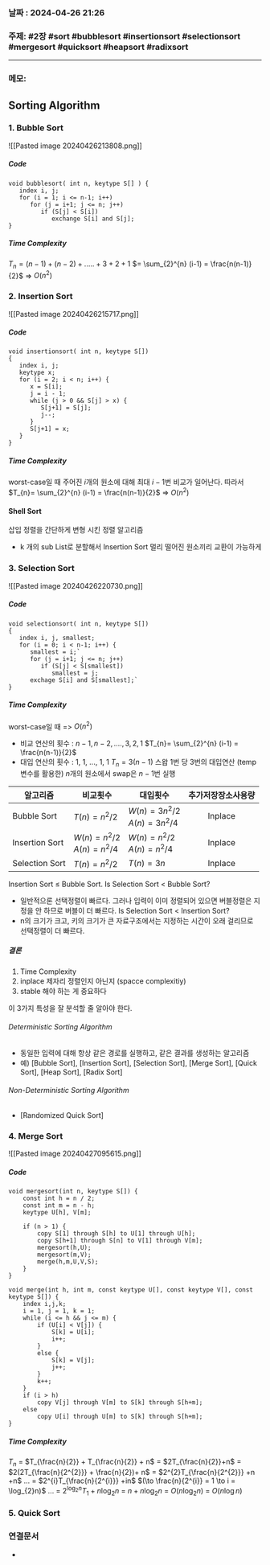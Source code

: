 
### 날짜 : 2024-04-26 21:26

### 주제: #2장 #sort #bubblesort #insertionsort #selectionsort #mergesort #quicksort #heapsort #radixsort 

---
### 메모: 
## Sorting Algorithm
### 1. Bubble Sort
![[Pasted image 20240426213808.png]]
##### Code
```
void bubblesort( int n, keytype S[] ) {
   index i, j;
   for (i = 1; i <= n-1; i++)
      for (j = i+1; j <= n; j++)
         if (S[j] < S[i])
            exchange S[i] and S[j];
}
```

##### Time Complexity
$T_{n} = (n-1) + (n-2) + ..... + 3 + 2 + 1$ 
$= \sum_{2}^{n} (i-1) = \frac{n(n-1)}{2}$
=> $O(n^2)$

### 2. Insertion Sort
![[Pasted image 20240426215717.png]]
##### Code
```
void insertionsort( int n, keytype S[])
{
   index i, j;
   keytype x;
   for (i = 2; i < n; i++) {
      x = S[i];
      j = i - 1;
      while (j > 0 && S[j] > x) {
         S[j+1] = S[j];
         j--;
      }
      S[j+1] = x;
   }
}
```

##### Time Complexity
worst-case일 때
주어진 $i$개의 원소에 대해 최대 $i-1$번 비교가 일어난다.
따라서 
$T_{n}= \sum_{2}^{n} (i-1) = \frac{n(n-1)}{2}$ => $O(n^{2})$

#### Shell Sort
삽입 정렬을 간단하게 변형 시킨 정렬 알고리즘
- k 개의 sub List로 분할해서 Insertion Sort
멀리 떨어진 원소끼리 교환이 가능하게 
### 3. Selection Sort 
![[Pasted image 20240426220730.png]]
##### Code
```
void selectionsort( int n, keytype S[])
{
   index i, j, smallest;
   for (i = 0; i < n-1; i++) {
      smallest = i;`
      for (j = i+1; j <= n; j++)
         if (S[j] < S[smallest])
            smallest = j;
      exchage S[i] and S[smallest];`
}
```
##### Time Complexity
worst-case일 때 => $O(n^2)$
- 비교 연산의 횟수 : $n-1, n-2, …., 3, 2, 1$
  $T_{n}= \sum_{2}^{n} (i-1) = \frac{n(n-1)}{2}$
- 대입 연산의 횟수 : 1, 1, ..., 1, 1
  $T_{n} = 3(n-1)$
  스왑 1번 당 3번의 대입연산 (temp 변수를 활용한)
  $n$개의 원소에서 swap은 $n-1$번 실행


| 알고리즘           | 비교횟수                             | 대입횟수                               | 추가저장장소사용량 |
| -------------- | -------------------------------- | ---------------------------------- | :-------: |
| Bubble Sort    | $T(n) = n^2/2$                   | $W(n) = 3n^2/2$<br>$A(n) = 3n^2/4$ |  Inplace  |
| Insertion Sort | $W(n) = n^2/2$<br>$A(n) = n^2/4$ | $W(n) = n^2/2$<br>$A(n) = n^2/4$   |  Inplace  |
| Selection Sort | $T(n) = n^2/2$                   | $T(n) = 3n$                        |  Inplace  |
Insertion Sort $\leq$ Bubble Sort.
Is Selection Sort < Bubble Sort?
- 일반적으론 선택정렬이 빠르다. 그러나 입력이 이미 정렬되어 있으면 버블정렬은 지정을 안 하므로 버블이 더 빠르다.
Is Selection Sort < Insertion Sort?
- n의 크기가 크고, 키의 크기가 큰 자료구조에서는 지정하는 시간이 오래 걸리므로 선택정렬이 더 빠르다.

##### 결론
1. Time Complexity
2. inplace 제자리 정렬인지 아닌지 (spacce complexitiy)
3. stable 해야 하는 게 중요하다

이 3가지 특성을 잘 분석할 줄 알아야 한다.

###### Deterministic Sorting Algorithm
- 동일한 입력에 대해 항상 같은 경로를 실행하고, 같은 결과를 생성하는 알고리즘
- 예) [Bubble Sort], [Insertion Sort], [Selection Sort], [Merge Sort], [Quick Sort], [Heap Sort], [Radix Sort]
###### Non-Deterministic Sorting Algorithm
- [Randomized Quick Sort]

### 4. Merge Sort 
![[Pasted image 20240427095615.png]]

##### Code
```
void mergesort(int n, keytype S[]) {
	const int h = n / 2;
	const int m = n - h;
	keytype U[h], V[m];

	if (n > 1) {
		copy S[1] through S[h] to U[1] through U[h];
		copy S[h+1] through S[n] to V[1] through V[m];
		mergesort(h,U);
		mergesort(m,V);
		merge(h,m,U,V,S); 
	}
}
```

```
void merge(int h, int m, const keytype U[], const keytype V[], const keytype S[]) {
	index i,j,k;
	i = 1, j = 1, k = 1;
	while (i <= h && j <= m) {
		if (U[i] < V[j]) {
			S[k] = U[i];
			i++;
		}
		else {
			S[k] = V[j];
			j++;
		}
		k++;
	}
	if (i > h)
		copy V[j] through V[m] to S[k] through S[h+m];
	else
		copy U[i] through U[m] to S[k] through S[h+m];
}
```

##### Time Complexity
$T_{n}$ = $T_{\frac{n}{2}} + T_{\frac{n}{2}} + n$
   = $2T_{\frac{n}{2}}+n$
   = $2(2T_{\frac{n}{2^{2}}} + \frac{n}{2})+ n$
   = $2^{2}T_{\frac{n}{2^{2}}} +n +n$
   ...
   = $2^{i}T_{\frac{n}{2^{i}}} +in$          $(\to \frac{n}{2^{i}} = 1 \to i = \log_{2}n)$
   ...
   = $2^{\log_{2}n}T_{1} + n\log_{2}n$
   = $n + n\log_{2}n$
   = $O(n\log_{2}n)$
   = $O(n\log n)$

### 5. Quick Sort

### 연결문서
-